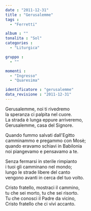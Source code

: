 ```yaml
---
date : "2011-12-31"
title : "Gerusalemme"
tags : 
  - "Ferretti"

album : ""
tonalita : "Sol"
categories : 
  - "Liturgica"

gruppo : 
  - ""

momenti : 
  - "Ingresso"
  - "Quaresima"

identificatore : "gerusalemme"
data_revisione : "2011-12-31"
---
```

  
  
  
Gerusalemme, noi ti rivedremo    
la speranza ci palpita nel cuore.    
La strada è lunga eppure arriveremo,     
Gerusalemme, casa del Signore.       
  
  
  
Quando fummo salvati dall'Egitto  
camminammo e pregammo con Mosè;  
quando eravamo schiavi in Babilonia  
noi piangevamo e pensavamo a te.    
  
  
  
  
Senza fermarsi in sterile rimpianto  
i tuoi gli camminano nel mondo;  
lungo le strade libere del canto  
vengono avanti in cerca del tuo volto.  
  
  
  
  
Cristo fratello, mostraci il cammino,  
tu che sei morto, tu che sei risorto.  
Tu che conosci il Padre da vicino,  
Cristo fratello che ci vivi accanto.  
  
  
  
